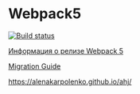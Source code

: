 # Webpack5
[![Build status](https://ci.appveyor.com/api/projects/status/0p81qhf64qxk6jub?svg=true)](https://ci.appveyor.com/project/AlenaKarpolenko/ahj)

[Информация о релизе Webpack 5](https://webpack.js.org/blog/2020-10-10-webpack-5-release/)

[Migration Guide](https://webpack.js.org/migrate/5/)



https://alenakarpolenko.github.io/ahj/
